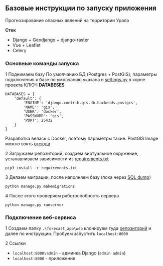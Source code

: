 ## Базовые инструкции по запуску приложения 
Прогнозирование опасных явлений на территории Урала

**Стек**

* Django + Geodjango + django-raster
* Vue + Leaflet
* Celery 

### Основные команды запуска

1 Поднимаем базу
По умолчанию БД (Postgres + PostGIS), параметры подключения к базе 
по умолчанию  указана в [settings.py](./settings.py) в корне проекта 
КЛЮЧ **DATABESES**
```.env
DATABASES = {
    'default': {
        'ENGINE': 'django.contrib.gis.db.backends.postgis',
        'NAME': 'gis',
        'USER': 'docker',
        'PASSWORD': 'gis',
        'PORT': 25432
    }
}
```

Разработка велась c Docker, поэтому параметры такие. PostGIS Image можно взять [отсюда](https://hub.docker.com/r/kartoza/postgis/)

2 Загружаем репозиторий, создаем виртуальное окружение, устанавливаем зависимости из [requirements.txt](./requirements.txt)
```
pip3 install -r requirements.txt
```

3 Делаем миграции, после наполняем базу (пока через [SQL dump](https://drive.google.com/file/d/1zBTXPiScYeq4Q1uIE6uJ0jsA426bhtF3/view?usp=sharing))
```
python manage.py makemigrations
```

4 После этого проверяем работоспобность сервера
```
python manage.py runserver
```

### Подключение веб-сервиса

1 Создаем папку `.\forecast_app\web` клонируем туда [репозиторий](https://github.com/andrewGIS/forecast-web-app) и далее по инструкции. Пробуем запустить `localhost:8000`

2 Ссылки 
* `localhost:8000\admin` - админка Django (`admin admin`)
* `localhost:8000` - приложение